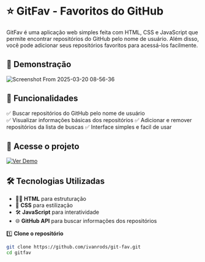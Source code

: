# ⭐ GitFav - Favoritos do GitHub  

GitFav é uma aplicação web simples feita com HTML, CSS e JavaScript que permite encontrar repositórios do GitHub pelo nome de usuário. Além disso, você pode adicionar seus repositórios favoritos para acessá-los facilmente.  

## 🎨 Demonstração  

![Screenshot From 2025-03-20 08-56-36](https://github.com/user-attachments/assets/39efdfb9-d044-4147-8be5-b80452ffb597)


## 🚀 Funcionalidades  

✅ Buscar repositórios do GitHub pelo nome de usuário  
✅ Visualizar informações básicas dos repositórios
✅ Adicionar e remover repositórios da lista de buscas
✅ Interface simples e facil de usar

## 🔗 Acesse o projeto  

[![Ver Demo](https://img.shields.io/badge/Demo-Ao%20vivo-blue?style=for-the-badge&logo=vercel)](https://ivanrods.github.io/git-fav/)  

## 🛠️ Tecnologias Utilizadas  

- 🧑‍💻 **HTML** para estruturação  
- 🎨 **CSS** para estilização  
- 🛠️ **JavaScript** para interatividade  
- 🌐 **GitHub API** para buscar informações dos repositórios  


1️⃣ **Clone o repositório**  
```bash
git clone https://github.com/ivanrods/git-fav.git
cd gitfav
